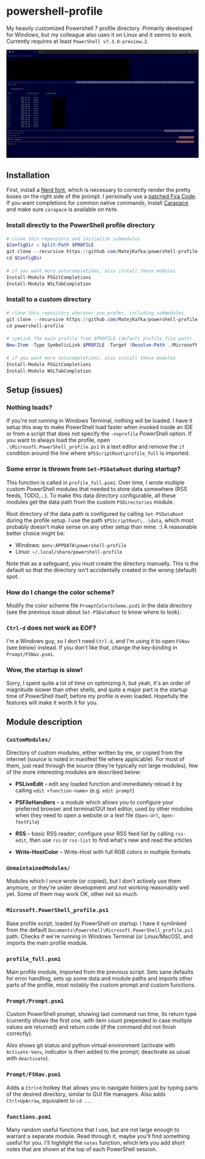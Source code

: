 # powershell-profile
My heavily customized Powershell 7 profile directory. Primarily developed for Windows, but my colleague also uses it on Linux and it seems to work. Currently requires at least `PowerShell v7.3.0-preview.2`.

![Screenshot of pwsh.exe](./screenshot-dark-mode.png)

## Installation

First, install a [Nerd font](https://github.com/ryanoasis/nerd-fonts), which is necessary to correctly render the pretty boxes on the right side of the prompt. I personally use a [patched Fira Code](https://github.com/ryanoasis/nerd-fonts/tree/master/patched-fonts/FiraCode/Regular). If you want completions for common native commands, install [Carapace](https://github.com/carapace-sh/carapace-bin) and make sure `carapace` is available on `PATH`.

### Install directly to the PowerShell profile directory

```powershell
# clone this repository and initialize submodules
$ConfigDir = Split-Path $PROFILE
git clone --recursive https://github.com/MatejKafka/powershell-profile $ConfigDir
cd $ConfigDir

# if you want more autocompletions, also install these modules
Install-Module PSGitCompletions
Install-Module WSLTabCompletion
```

### Install to a custom directory

```powershell
# clone this repository wherever you prefer, including submodules
git clone --recursive https://github.com/MatejKafka/powershell-profile
cd powershell-profile

# symlink the main profile from $PROFILE (default profile file path)
New-Item -Type SymbolicLink $PROFILE -Target (Resolve-Path ./Microsoft.PowerShell_profile.ps1)

# if you want more autocompletions, also install these modules
Install-Module PSGitCompletions
Install-Module WSLTabCompletion
```

## Setup (issues)

### Nothing loads?

If you're not running in Windows Terminal, nothing will be loaded. I have it setup this way to make PowerShell load faster when invoked inside an IDE or from a script that does not specify the `-noprofile` PowerShell option. If you want to always load the profile, open `.\Microsoft.PowerShell_profile.ps1` in a text editor and remove the `if` condition around the line where `$PSScriptRoot\profile_full` is imported.

### Some error is thrown from `Set-PSDataRoot` during startup?

This function is called in `profile_full.psm1`. Over time, I wrote multiple custom PowerShell modules that needed to store data somewhere (RSS feeds, TODO,...). To make this data directory configurable, all these modules get the data path from the custom `PSDirectories` module.

Root directory of the data path is configured by calling `Set-PSDataRoot` during the profile setup. I use the path `$PSScriptRoot\..\data`, which most probably doesn't make sense on any other setup than mine. :) A reasonable better choice might be:

- Windows: `$env:APPDATA\powershell-profile`
- Linux: `~/.local/share/powershell-profile`

Note that as a safeguard, you must create the directory manually. This is the default so that the directory isn't accidentally created in the wrong (default) spot.

### How do I change the color scheme?

Modify the color scheme file `PromptColorScheme.psd1` in the data directory (see the previous issue about `Set-PSDataRoot` to know where to look).

### `Ctrl-d` does not work as EOF?

I'm a Windows guy, so I don't need `Ctrl-d`, and I'm using it to open `FSNav` (see below) instead. If you don't like that, change the key-binding in `Prompt/FSNav.psm1`.

### Wow, the startup is slow!

Sorry, I spent quite a lot of time on optimizing it, but yeah, it's an order of magnitude slower than other shells, and quite a major part is the startup time of PowerShell itself, before my profile is even loaded. Hopefully the features will make it worth it for you.

## Module description

### `CustomModules/`

Directory of custom modules, either written by me, or copied from the internet (source is noted in manifest file where applicable). For most of them, just read through the source (they're typically not large modules), few of the more interesting modules are described below:

- **PSLiveEdit** – edit any loaded function and immediately reload it by calling `edit <function-name>` (e.g. `edit prompt`)

- **PSFileHandlers** – a module which allows you to configure your preferred browser and terminal/GUI text editor, used by other modules when they need to open a website or a text file (`Open-Url`, `Open-TextFile`)

- **RSS** – basic RSS reader; configure your RSS feed list by calling `rss-edit`, then use `rss` or `rss-list` to find what's new and read the articles

- **Write-HostColor** – Write-Host with full RGB colors in multiple formats

### `UnmaintainedModules/`

Modules which I once wrote (or copied), but I don't actively use them anymore, or they're under development and not working reasonably well yet. Some of them may work OK, other not so much.

### `Microsoft.PowerShell_profile.ps1`

Base profile script, loaded by PowerShell on startup. I have it symlinked from the default `Documents\Powershell\Microsoft.PowerShell_profile.ps1` path. Checks if we're running in Windows Terminal (or Linux/MacOS), and imports the main profile module.

### `profile_full.psm1`

Main profile module, imported from the previous script. Sets sane defaults for error handling, sets up some data and module paths and imports other parts of the profile, most notably the custom prompt and custom functions.

### `Prompt/Prompt.psm1`

Custom PowerShell prompt, showing last command run time, its return type (currently shows the first one, with item count prepended in case multiple values are returned) and return code (if the command did not finish correctly).

Also shows git status and python virtual environment (activate with `Activate-Venv`, indicator is then added to the prompt; deactivate as usual with `deactivate`).

### `Prompt/FSNav.psm1`

Adds a `Ctrl+d` hotkey that allows you to navigate folders just by typing parts of the desired directory, similar to GUI file managers.
Also adds `Ctrl+UpArrow`, equivalent to `cd ..`.

### `functions.psm1`

Many random useful functions that I use, but are not large enough to warrant a separate module. Read through it, maybe you'll find something useful for you. I'll highlight the `notes` function, which lets you add short notes that are shown at the top of each PowerShell session.
